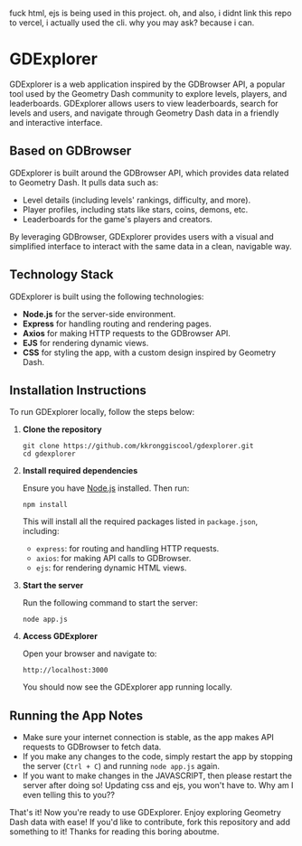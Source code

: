 ﻿fuck html, ejs is being used in this project.
oh, and also, i didnt link this repo to vercel, i actually used the cli. why you may ask? because i can.
# GDExplorer

GDExplorer is a web application inspired by the GDBrowser API, a popular tool used by the Geometry Dash community to explore levels, players, and leaderboards. GDExplorer allows users to view leaderboards, search for levels and users, and navigate through Geometry Dash data in a friendly and interactive interface.

## Based on GDBrowser

GDExplorer is built around the GDBrowser API, which provides data related to Geometry Dash. It pulls data such as:

- Level details (including levels' rankings, difficulty, and more).
- Player profiles, including stats like stars, coins, demons, etc.
- Leaderboards for the game's players and creators.

By leveraging GDBrowser, GDExplorer provides users with a visual and simplified interface to interact with the same data in a clean, navigable way.

## Technology Stack

GDExplorer is built using the following technologies:

- **Node.js** for the server-side environment.
- **Express** for handling routing and rendering pages.
- **Axios** for making HTTP requests to the GDBrowser API.
- **EJS** for rendering dynamic views.
- **CSS** for styling the app, with a custom design inspired by Geometry Dash.

## Installation Instructions

To run GDExplorer locally, follow the steps below:

1. **Clone the repository**

   `git clone https://github.com/kkronggiscool/gdexplorer.git`  
   `cd gdexplorer`

2. **Install required dependencies**

   Ensure you have [Node.js](https://nodejs.org/) installed. Then run:

   `npm install`

   This will install all the required packages listed in `package.json`, including:

   - `express`: for routing and handling HTTP requests.
   - `axios`: for making API calls to GDBrowser.
   - `ejs`: for rendering dynamic HTML views.

3. **Start the server**

   Run the following command to start the server:

   `node app.js`

4. **Access GDExplorer**

   Open your browser and navigate to:

   `http://localhost:3000`

   You should now see the GDExplorer app running locally.


## Running the App Notes
- Make sure your internet connection is stable, as the app makes API requests to GDBrowser to fetch data.
- If you make any changes to the code, simply restart the app by stopping the server (`Ctrl + C`) and running `node app.js` again.
- If you want to make changes in the JAVASCRIPT, then please restart the server after doing so! Updating css and ejs, you won't have to. Why am I even telling this to you??

That's it! Now you're ready to use GDExplorer. Enjoy exploring Geometry Dash data with ease!
If you'd like to contribute, fork this repository and add something to it! Thanks for reading this boring aboutme.
